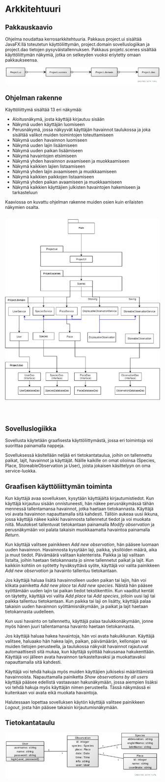 # Arkkitehtuuri


## Pakkauskaavio

Ohjelma noudattaa kerrosarkkitehtuuria. Pakkaus project.ui sisältää JavaFX:llä toteutetun käyttöliittymän, project.domain sovelluslogiikan ja project.dao tietojen pysyväistallennuksen. Pakkaus projetc.scenes sisältää käyttöliittymän näkymiä, jotka on selkeyden vuoksi eriytetty omaan pakkaukseensa.


![Pakkauskaavio](https://github.com/juliapalorinne/ot-harjoitustyo/blob/main/Project/documentation/kuvat/pakkauskaavio.jpg)

## Ohjelman rakenne

Käyttöliittymä sisältää 13 eri näkymää:
- Aloitusnäkymä, josta käyttäjä kirjautuu sisään
- Näkymä uuden käyttäjän luomiseen
- Perusnäkymä, jossa näkyyvät käyttäjän havainnot taulukossa ja joka sisältää valikot muiden toimintojen toteuttamiseen
- Näkymä uuden havainnon luomiseen
- Näkymä uuden lajin lisäämiseen
- Näkymä uuden paikan lisäämiseen
- Näkymä havaintojen etsimiseen
- Näkymä yhden havainnon avaamiseen ja muokkaamiseen
- Näkymä kaikkien lajien listaamiseen
- Näkymä yhden lajin avaamiseen ja muokkaamiseen
- Näkymä kaikkien paikkojen listaamiseen
- Näkymä yhden paikan avaamiseen ja muokkaamiseen
- Näkymä kaikkien käyttäjien julkisten havaintojen hakemiseen ja tarkasteluun

Kaaviossa on kuvattu ohjelman rakenne muiden osien kuin erilaisten näkymien osalta.
<br/><br/>

![Ohjelman rakenne](https://github.com/juliapalorinne/ot-harjoitustyo/blob/main/Project/documentation/kuvat/rakenne.jpg)

<br/><br/>

## Sovelluslogiikka

Sovellusta käytetään graafisesta käyttöliittymästä, jossa eri toimintoja voi suorittaa painamalla nappeja.

Sovelluksessä käsitellään neljää eri tietokantataulua, joihin on tallennettu paikat, lajit, havainnot ja käyttäjät. Näille kaikille on omat olioinsa (Species, Place, StoreableObservation ja User), joista jokaisen käsittelyyn on oma service-luokka.


## Graafisen käyttöliittymän toiminta

Kun käyttäjä avaa sovelluksen, kysytään käyttäjältä kirjautumistiedot. Kun käyttäjä kirjautuu sisään onnistuneesti, hän näkee perusnäkymässä tähän mennessä tallentamansa havainnot, jotka haetaan tietokannasta. Käyttäjä voi avata havainnon napauttamalla sitä kahdesti. Tällöin aukeaa uusi ikkuna, jossa käyttäjä näkee kaikki havainnosta tallennetut tiedot ja voi muokata niitä. Muutokset tallentuvat tietokantaan painamalla *Modify observation* ja perusnäkymään voi palata takaisin muokkaamatta havaintoa painamalla *Return*.

Kun käyttäjä valitsee painikkeen *Add new observation*, hän pääsee luomaan uuden havainnon. Havainnosta kysytään laji, paikka, yksilöiden määrä, aika ja muut tiedot. Päivämäärä valitaan kalenterista. Paikka ja laji valitaan listalta, joihin haetaan tietokannasta jo sinne tallennetut paikat ja lajit. Kun kaikkiin kohtiin on syötetty hyväksyttävä syöte, käyttäjä voi valita painikkeen *Add new observation* ja havainto tallentuu tietokantaan.

Jos käyttäjä haluaa lisätä havainnolleen uuden paikan tai lajin, hän voi klikata painiketta *Add new place* tai *Add new species*. Näistä hän pääsee syöttämään uuden lajin tai paikan tiedot tekstikenttiin. Kun vaaditut kentät on täytetty, käyttäjä voi valita *Add place* tai *Add species*, jolloin uusi laji tai paikka tallentuu tietokantaan. Kun paikka tai laji on lisätty, käyttäjä palaa takaisin uuden havainnon syöttämisnäkymään, ja paikat ja lajit haetaan tietokannasta uudelleen.

Kun uusi havainto on tallennettu, käyttäjä palaa taulukkonäkymään, jonne myös hänen juuri tallentamansa havainto haetaan tietokannasta.

Jos käyttäjä haluaa hakea havaintoja, hän voi avata hakuikkunan. Käyttäjä valitsee, haluaako hän hakea lajin, paikan, päivämäärän, kellonajan vai muiden tietojen perusteella, ja taulukossa näkyvät havainnot rajautuvat automaattisesti sitä mukaa, kun käyttäjä syöttää hakusanaa hakukenttään. Käyttäjä voi jälleen avata havainnon tarkasteltavaksi ja muokattavaksi napauttamalla sitä kahdesti.

Käyttäjä voi tehdä hakuja myös muiden käyttäjien julkiseksi määrittämistä havainnoista. Napauttamalla painiketta *Show observations by all users* käyttäjä pääsee edellistä vastaavaan hakunäkymään, jossa aiempien lisäksi voi tehdä hakuja myös käyttäjän nimen perusteella. Tässä näkymässä ei kuitenkaan voi avata eikä muokata havaintoja.

Halutessaan lopettaa sovelluksen käytön käyttäjä valitsee painikkeen *Logout*, josta hän pääsee takaisin kirjautumisnäkymään.
 


## Tietokantataulu
![Tietokantataulut](https://github.com/juliapalorinne/ot-harjoitustyo/blob/main/Project/documentation/kuvat/tietokantataulut.jpg)


